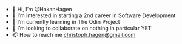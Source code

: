 - 👋 Hi, I’m @HakanHagen
- 👀 I’m interested in starting a 2nd career in Software Development
- 🌱 I’m currently learning in The Odin Project
- 💞️ I’m looking to collaborate on nothing in particular YET.
- 📫 How to reach me christoph.hagen@gmail.com

<!---
HakanHagen/HakanHagen is a ✨ special ✨ repository because its `README.md` (this file) appears on your GitHub profile.
You can click the Preview link to take a look at your changes.
--->
